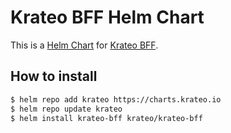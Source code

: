 # Krateo BFF Helm Chart

This is a [Helm Chart](https://helm.sh/docs/topics/charts/) for [Krateo BFF](https://github.com/krateoplatformops/krateo-bff).

## How to install

```sh
$ helm repo add krateo https://charts.krateo.io
$ helm repo update krateo
$ helm install krateo-bff krateo/krateo-bff
```
